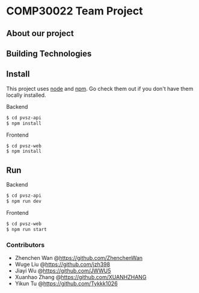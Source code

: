 # COMP30022 Team Project

## About our project

## Building Technologies

## Install

This project uses [node](http://nodejs.org) and [npm](https://npmjs.com). Go check them out if you don't have them locally installed.

Backend

```sh
$ cd pvsz-api
$ npm install

```

Frontend

```sh
$ cd pvsz-web
$ npm install
```

## Run

Backend

```sh
$ cd pvsz-api
$ npm run dev
```

Frontend

```sh
$ cd pvsz-web
$ npm run start
```

### Contributors
- Zhenchen Wan @https://github.com/ZhenchenWan
- Wuge Liu @https://github.com/jzh398
- Jiayi Wu @https://github.com/JWWU5
- Xuanhao Zhang @https://github.com/XUANHZHANG
- Yikun Tu @https://github.com/Tykkk1026